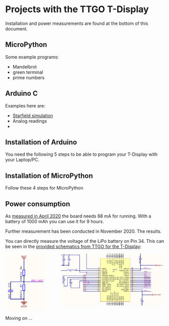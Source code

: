 # Projects with the TTGO T-Display

Installation and power measurements are found at the bottom of this document.

## MicroPython

Some example programs:

- Mandelbrot
- green terminal
- prime numbers

## Arduino C

Examples here are:

- [Starfield simulation](https://github.com/kreier/t-display/tree/main/arduino/TFT_Starfield)
- Analog readings
- 

## Installation of Arduino

You need the following 5 steps to be able to program your T-Display with your Laptop/PC.

## Installation of MicroPython

Follow these 4 steps for MicroPython

## Power consumption

As [measured in April 2020](https://github.com/kreier/solarmeter/blob/master/README.md#power-consumption-t-display) the board needs 68 mA for running. With a battery of 1000 mAh you can use it for 9 hours.

Further measurement has been conducted in November 2020. The results.

You can directly measure the voltage of the LiPo battery on Pin 34. This can be seen in the [provided schematics from TTGO for the T-Display](TTGO_T-Display_schematics.pdf):

<img src="bat_esp32.png" width="65%" align="right">
<img src="bat_divider.png" width="25%">

Moving on ...
